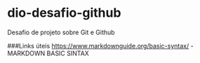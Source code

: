 # dio-desafio-github
Desafio de projeto sobre Git e Github

###Links úteis
https://www.markdownguide.org/basic-syntax/ - MARKDOWN BASIC SINTAX
